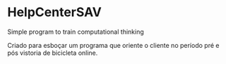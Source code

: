 # HelpCenterSAV
Simple program to train computational thinking

Criado para esboçar um programa que oriente o cliente no período pré e pós vistoria de bicicleta online.
